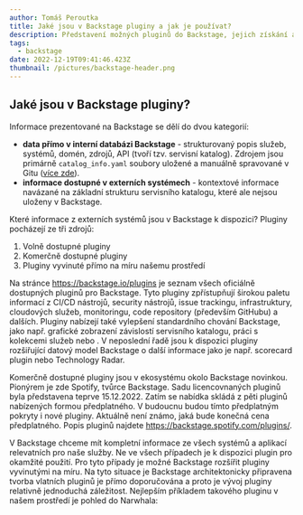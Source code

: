 ```yaml
---
author: Tomáš Peroutka
title: Jaké jsou v Backstage pluginy a jak je používat?
description: Představení možných pluginů do Backstage, jejich získání a použití.
tags:
  - backstage
date: 2022-12-19T09:41:46.423Z
thumbnail: /pictures/backstage-header.png
---
```

## Jaké jsou v Backstage pluginy?

Informace prezentované na Backstage se dělí do dvou kategorií:

* **data přímo v interní databázi Backstage** - strukturovaný popis služeb, systémů, domén, zdrojů, API (tvoří tzv. servisní katalog). Zdrojem jsou primárně `catalog_info.yaml` soubory uložené a manuálně spravované v Gitu ([více zde](https://engineering-blog.service.prod-internal.consul/blogs/2022-12-07-kde-jsou-ulo%C5%BEen%C3%A9-informace-zobrazovan%C3%A9-na-backstage/)). 
* **informace dostupné v externích systémech** - kontextové informace navázané na základní strukturu servisního katalogu, které ale nejsou uloženy v Backstage.

Které informace z externích systémů jsou v Backstage k dispozici?
Pluginy pocházejí ze tři zdrojů:

1. Volně dostupné pluginy
2. Komerčně dostupné pluginy 
3. Pluginy vyvinuté přímo na míru našemu prostředí

Na stránce https://backstage.io/plugins je seznam všech oficiálně dostupných pluginů pro Backstage. Tyto pluginy zpřístupňují širokou paletu informací z CI/CD nástrojů, security nástrojů, issue trackingu, infrastruktury, cloudových služeb, monitoringu, code repository (především GitHubu) a dalších. Pluginy nabízejí také vylepšení standardního chování Backstage, jako např. grafické zobrazení závislostí servisního katalogu, práci s kolekcemi služeb nebo . V neposlední řadě jsou k dispozici pluginy rozšiřující datový model Backstage o další informace jako je např. scorecard plugin nebo Technology Radar.

Komerčně dostupné pluginy jsou v ekosystému okolo Backstage novinkou. Pionýrem je zde Spotify, tvůrce Backstage. Sadu licencovnaných pluginů byla představena teprve 15.12.2022. Zatím se nabídka skládá z pěti pluginů nabízených formou předplatného. V budoucnu budou tímto předplatným pokryty i nové pluginy. Aktuálně není známo, jaká bude konečná cena předplatného. Popis pluginů najdete https://backstage.spotify.com/plugins/.

V Backstage chceme mít kompletní informace ze všech systémů a aplikací relevatních pro naše služby. Ne ve všech případech je k dispozici plugin pro okamžité použití. Pro tyto případy je možné Backstage rozšířit pluginy vyvinutými na míru. Na tyto situace je Backstage architektonicky připravena tvorba vlatních pluginů je přímo doporučována a proto je vývoj pluginy relativně jednoduchá záležitost. Nejlepším příkladem takového pluginu v našem prostředí je pohled do Narwhala: